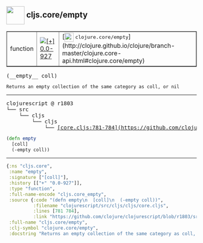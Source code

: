 ## <img width="48px" valign="middle" src="http://i.imgur.com/Hi20huC.png"> cljs.core/empty

 <table border="1">
<tr>
<td>function</td>
<td><a href="https://github.com/cljsinfo/api-refs/tree/0.0-927"><img valign="middle" alt="[+] 0.0-927" src="https://img.shields.io/badge/+-0.0--927-lightgrey.svg"></a> </td>
<td>
[<img height="24px" valign="middle" src="http://i.imgur.com/1GjPKvB.png"> <samp>clojure.core/empty</samp>](http://clojure.github.io/clojure/branch-master/clojure.core-api.html#clojure.core/empty)
</td>
</tr>
</table>

 <samp>
(__empty__ coll)<br>
</samp>

```
Returns an empty collection of the same category as coll, or nil
```

---

 <pre>
clojurescript @ r1803
└── src
    └── cljs
        └── cljs
            └── <ins>[core.cljs:781-784](https://github.com/clojure/clojurescript/blob/r1803/src/cljs/cljs/core.cljs#L781-L784)</ins>
</pre>

```clj
(defn empty
  [coll]
  (-empty coll))
```


---

```clj
{:ns "cljs.core",
 :name "empty",
 :signature ["[coll]"],
 :history [["+" "0.0-927"]],
 :type "function",
 :full-name-encode "cljs.core_empty",
 :source {:code "(defn empty\n  [coll]\n  (-empty coll))",
          :filename "clojurescript/src/cljs/cljs/core.cljs",
          :lines [781 784],
          :link "https://github.com/clojure/clojurescript/blob/r1803/src/cljs/cljs/core.cljs#L781-L784"},
 :full-name "cljs.core/empty",
 :clj-symbol "clojure.core/empty",
 :docstring "Returns an empty collection of the same category as coll, or nil"}

```
